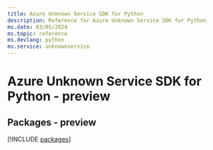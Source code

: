 ```yaml
---
title: Azure Unknown Service SDK for Python
description: Reference for Azure Unknown Service SDK for Python
ms.date: 03/05/2024
ms.topic: reference
ms.devlang: python
ms.service: unknownservice
---
```

# Azure Unknown Service SDK for Python - preview
## Packages - preview
[!INCLUDE [packages](unknown-service-index.md)]